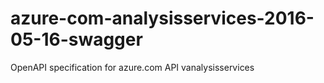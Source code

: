 # azure-com-analysisservices-2016-05-16-swagger
OpenAPI specification for azure.com API vanalysisservices
